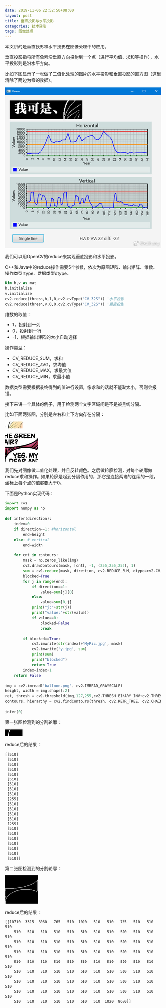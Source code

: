 ```yaml
---
date: 2019-11-06 22:52:50+08:00
layout: post
title: 垂直投影与水平投影
categories: 技术随笔
tags: 图像处理
---
```


本文讲的是垂直投影和水平投影在图像处理中的应用。

垂直投影指将所有像素沿垂直方向投射到一个点（进行平均值、求和等操作），水平投影则是沿水平方向。

比如下图显示了一张做了二值化处理的图片的水平投影和垂直投影的直方图（这里清除了两边为零的数据）。

![](/album/image-processing/projection.jpg)

我们可以用OpenCV的reduce来实现垂直投影和水平投影。

C++和Java中的reduce操作需要5个参数，依次为原图矩阵、输出矩阵、维数、操作类型rtype、数据类型dtype。

```vb
Dim h,v as mat
h.initialize
v.initialize
cv2.reduce(thresh,h,1,0,cv2.cvType("CV_32S")) '水平投影
cv2.reduce(thresh,v,0,0,cv2.cvType("CV_32S")) '垂直投影
```

维数的取值：

* 1，投射到一列
* 0，投射到一行
* -1，根据输出矩阵的大小自动选择

操作类型：

* CV_REDUCE_SUM，求和
* CV_REDUCE_AVG，求均值
* CV_REDUCE_MAX，求最大值
* CV_REDUCE_MIN，求最小值

数据类型需要根据最终得到的值进行设置，像求和的话就不能取太小，否则会报错。

接下来讲一个具体的例子，用于检测两个文字区域间是不是被黑线分隔。

比如下面两张图，分别是左右和上下方向存在分隔：

![](/album/image-processing/sq.png)

![](/album/image-processing/balloon.png)

我们先对图像做二值化处理，并且反转颜色。之后做轮廓检测，对每个轮廓做reduce求和操作。如果轮廓是起到分隔作用的，那它是连接两端的连续的一段，坐标上每个点的值都要大于0。

下面是Python实现代码：


```python
import cv2
import numpy as np

def infer(direction):
    index=0
    if direction==1: #horizontal
        end=height
    else: # vertical
        end=width
        
    for cnt in contours:
        mask = np.zeros_like(img)
        cv2.drawContours(mask, [cnt], -1, (255,255,255), 1)
        sum = cv2.reduce(mask, direction, cv2.REDUCE_SUM, dtype=cv2.CV_32S)
        blocked=True
        for j in range(end):
            if direction==1:
                value=sum[j][0]
            else:
                value=sum[0,j]
            print("j:"+str(j))
            print("value:"+str(value))
            if value==0:
                blocked=False
                break

        if blocked==True:
            cv2.imwrite(str(index)+'MyPic.jpg', mask)
            cv2.imwrite('y.jpg', sum)
            print(sum)
            print("blocked")
            return True
        index=index+1
    return False
        
img = cv2.imread('balloon.png', cv2.IMREAD_GRAYSCALE)
height, width = img.shape[:2]
ret, thresh = cv2.threshold(img,127,255,cv2.THRESH_BINARY_INV+cv2.THRESH_OTSU)
contours, hierarchy = cv2.findContours(thresh, cv2.RETR_TREE, cv2.CHAIN_APPROX_SIMPLE)

infer(0)
```

第一张图检测到的分割轮廓：

![](/album/image-processing/sq-contour.jpg)

reduce后的结果：

```
[[510]
 [510]
 [510]
 [510]
 [510]
 [510]
 [510]
 [510]
 [510]
 [255]
 [510]
 [510]
 [510]
 [510]
 [255]
 [510]
 [510]
 [510]
 [510]
 [510]
 [510]
 [510]]
```


第二张图检测到的分割轮廓：

![](/album/image-processing/balloon-contour.jpg)

reduce后的结果：

```
[[10710  3315  3060   765   510  1020   510   510   765   510   510   510
    510   510   510   510   510   510   510   510   510   510   510   510
    510   510   510   510   510   510   510   510   510   510   510   510
    510   510   510   510   510   510   510   510   510   510   510   510
    510   510   510   510   510   510   510   510   510   510   510   510
    510   510   510   510   510   510   510   510   510   510   510   510
    510   510   510   510   510   510   510   510   510   510   510   510
    510   510   510   510   510   510   510   510   510   510   510   510
    510   510   510   510   510   510   510  1020  8670]]
```

